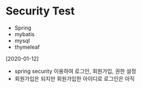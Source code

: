 # Security Test
- Spring
- mybatis
- mysql
- thymeleaf

[2020-01-12]
- spring security 이용하여 로그인, 회원가입, 권한 설정
- 회원가입은 되지만 회원가입한 아이디로 로그인은 아직
